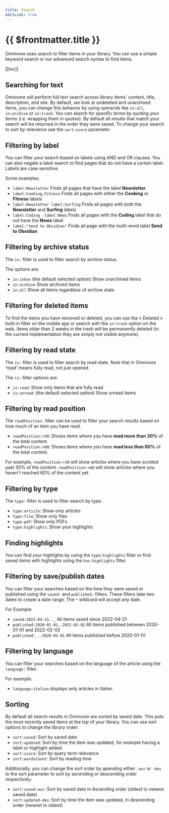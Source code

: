 ```yaml
---
title: Search
editLink: true
---
```


# {{ $frontmatter.title }}

Omnivore uses search to filter items in your library. You can use a simple keyword search or our advanced search syntax to find items.

[[toc]]

## Searching for text

Omnivore will perform full text search across library items' content, title, description, and site. By default, we look at undeleted and unarchived items, you can change this behavior by using operands like `in:all`, `in:archive` or `in:trash`. You can search for specific terms by quoting your terms (i.e. wrapping them in quotes). By default all results that match your search will be returned in the order they were saved. To change your search to sort by relevance use the `sort:score` parameter.

## Filtering by label

You can filter your search based on labels using AND and OR clauses. You can also negate a label search to find pages that do not have a certain label. Labels are case sensitive.

Some examples:

- `label:Newsletter` Finds all pages that have the label **Newsletter**
- `label:Cooking,Fitness` Finds all pages with either the **Cooking** or **Fitness** labels
- `label:Newsletter label:Surfing` Finds all pages with both the **Newsletter** and **Surfing** labels
- `label:Coding -label:News` Finds all pages with the **Coding** label that do not have the **News** label
- `label:"Send to Obsidian"` Finds all page with the multi-word label **Send to Obsidian**

## Filtering by archive status

The `in:` filter is used to filter search by archive status. 

The options are:

- `in:inbox` (the default selected option) Show unarchived items
- `in:archive` Show archived items
- `in:all` Show all items regardless of archive state

## Filtering for deleted items

To find the items you have removed or deleted, you can use the « Deleted » built-in filter on the mobile app or search with the `in:trash` option on the web. Items older than 2 weeks in the trash will be permanently deleted (in the current implementation they are simply not visible anymore).

## Filtering by read state

The `is:` filter is used to filter search by read state. Note that in Omnivore 'read' means fully read, not just opened.

The `is:` filter options are:

- `is:read`: Show only items that are fully read
- `is:unread`: (the default selected option) Show unread items

## Filtering by read position

The `readPosition:` filter can be used to filter your search results based on how much of an item you have read.

- `readPosition:>30`: Shows items where you have **read more than 30%** of the total content.
- `readPosition:<60`: Shows items where you have **read less than 60%** of the total content.

For example, `readPosition:>30` will show articles where you have scrolled past 30% of the content. `readPosition:<60` will show articles where you haven't reached 60% of the content yet.

## Filtering by type

The `type:` filter is used to filter search by type.

- `type:article`: Show only articles
- `type:file`: Show only files
- `type:pdf`: Show only PDFs
- `type:highlights`: Show your highlights

## Finding highlights

You can find your highlights by using the `type:highlights` filter or find saved items with highlights using the `has:highlights` filter.

## Filtering by save/publish dates

You can filter your searches based on the time they were saved or published using the `saved:` and `published:` filters. These filters take two dates to create a date range. The `*` wildcard will accept any date.

For Example:

- `saved:2022-04-21.._` All items saved since 2022-04-21
- `published:2020-01-01..2022-02-02` All items published between 2020-01-01 and 2022-02-02
- `published:_..2020-01-01` All items published before 2020-01-01

## Filtering by language

You can filter your searches based on the language of the article using the `language:` filter.

For example:

- `language:italian` displays only articles in Italian

## Sorting

By default all search results in Omnivore are sorted by saved date. This puts the most recently saved items at the top of your library. You can use sort options to change the library order:

- `sort:saved`: Sort by saved date
- `sort:updated`: Sort by time the item was updated, for example having a label or highlight added
- `sort:score`: Sort by query term relevance
- `sort:wordsCount`: Sort by reading time

Additionally, you can change the sort order by apending either `-asc` or `-des` to the sort parameter to sort by ascending or descending order respectively:

- `sort:saved-asc`: Sort by saved date in Ascending order (oldest to newest saved date)
- `sort:updated-des`: Sort by time the item was updated, in descending order (newest to oldest)
